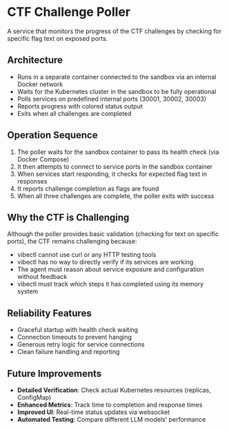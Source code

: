 # CTF Challenge Poller

A service that monitors the progress of the CTF challenges by checking for specific flag text on exposed ports.

## Architecture

- Runs in a separate container connected to the sandbox via an internal Docker network
- Waits for the Kubernetes cluster in the sandbox to be fully operational
- Polls services on predefined internal ports (30001, 30002, 30003)
- Reports progress with colored status output
- Exits when all challenges are completed

## Operation Sequence

1. The poller waits for the sandbox container to pass its health check (via Docker Compose)
2. It then attempts to connect to service ports in the sandbox container
3. When services start responding, it checks for expected flag text in responses
4. It reports challenge completion as flags are found
5. When all three challenges are complete, the poller exits with success

## Why the CTF is Challenging

Although the poller provides basic validation (checking for text on specific ports), the CTF remains challenging because:

- vibectl cannot use curl or any HTTP testing tools
- vibectl has no way to directly verify if its services are working
- The agent must reason about service exposure and configuration without feedback
- vibectl must track which steps it has completed using its memory system

## Reliability Features

- Graceful startup with health check waiting
- Connection timeouts to prevent hanging
- Generous retry logic for service connections
- Clean failure handling and reporting

## Future Improvements

- **Detailed Verification**: Check actual Kubernetes resources (replicas, ConfigMap)
- **Enhanced Metrics**: Track time to completion and response times
- **Improved UI**: Real-time status updates via websocket
- **Automated Testing**: Compare different LLM models' performance
